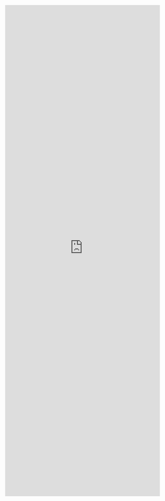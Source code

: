 <iframe 
    title='Checkbox Examples'
    src='https://fabricweb.z5.web.core.windows.net/pr-deploy-site/refs/heads/master/fabric-website-resources/dist/index.html#/examples/checkbox?docsExample=true'
    frameborder='no'
    height='1600'
    style='width: 100%;'
>